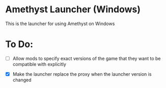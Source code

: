 # Amethyst Launcher (Windows)

This is the launcher for using Amethyst on Windows


# To Do:

- [ ] Allow mods to specify exact versions of the game that they want to be compatible with explicitly

- [x] Make the launcher replace the proxy when the launcher version is changed  
